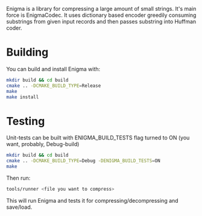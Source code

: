 Enigma is a library for compressing a large amount of small strings. It's main force is EnigmaCodec.
It uses dictionary based encoder greedily consuming substrings from given input records and then passes substring into Huffman coder.

# Building
You can build and install Enigma with:

```bash
mkdir build && cd build
cmake .. -DCMAKE_BUILD_TYPE=Release
make
make install
```

# Testing
Unit-tests can be built with ENIGMA_BUILD_TESTS flag turned to ON (you want, probably, Debug-build)

```bash
mkdir build && cd build
cmake .. -DCMAKE_BUILD_TYPE=Debug -DENIGMA_BUILD_TESTS=ON
make
```

Then run:

```bash
tools/runner <file you want to compress>
```

This will run Enigma and tests it for compressing/decompressing and save/load.

